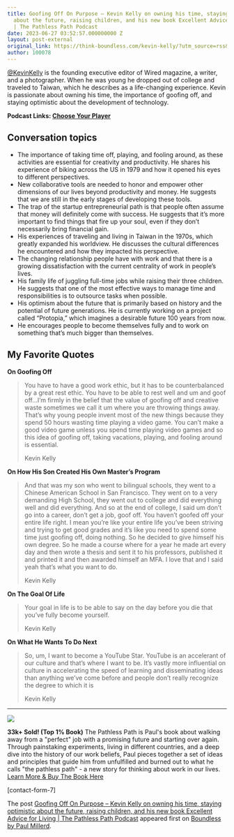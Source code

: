 ```yaml
---
title: Goofing Off On Purpose – Kevin Kelly on owning his time, staying optimistic
  about the future, raising children, and his new book Excellent Advice for Living
  | The Pathless Path Podcast
date: 2023-06-27 03:52:57.000000000 Z
layout: post-external
original_link: https://think-boundless.com/kevin-kelly/?utm_source=rss&utm_medium=rss&utm_campaign=kevin-kelly
author: 100078
---
```


[@KevinKelly](https://www.youtube.com/channel/UCzu0KzadOl66OYvN9dc9Uaw) is the founding executive editor of Wired magazine, a writer, and a photographer. When he was young he dropped out of college and traveled to Taiwan, which he describes as a life-changing experience. Kevin is passionate about owning his time, the importance of goofing off, and staying optimistic about the development of technology.

**Podcast Links: [Choose Your Player](https://link.chtbl.com/kevinkelly)**

## **Conversation topics**

- The importance of taking time off, playing, and fooling around, as these activities are essential for creativity and productivity. He shares his experience of biking across the US in 1979 and how it opened his eyes to different perspectives.
- New collaborative tools are needed to honor and empower other dimensions of our lives beyond productivity and money. He suggests that we are still in the early stages of developing these tools.
- The trap of the startup entrepreneurial path is that people often assume that money will definitely come with success. He suggests that it’s more important to find things that fire up your soul, even if they don’t necessarily bring financial gain.
- His experiences of traveling and living in Taiwan in the 1970s, which greatly expanded his worldview. He discusses the cultural differences he encountered and how they impacted his perspective.
- The changing relationship people have with work and that there is a growing dissatisfaction with the current centrality of work in people’s lives.
- His family life of juggling full-time jobs while raising their three children. He suggests that one of the most effective ways to manage time and responsibilities is to outsource tasks when possible.
- His optimism about the future that is primarily based on history and the potential of future generations. He is currently working on a project called “Protopia,” which imagines a desirable future 100 years from now.
- He encourages people to become themselves fully and to work on something that’s much bigger than themselves.

## My Favorite Quotes

**On Goofing Off**

> You have to have a good work ethic, but it has to be counterbalanced by a great rest ethic. You have to be able to rest well and um and goof off…I’m firmly in the belief that the value of goofing off and creative waste sometimes we call it um where you are throwing things away. That’s why young people invent most of the new things because they spend 50 hours wasting time playing a video game. You can’t make a good video game unless you spend time playing video games and so this idea of goofing off, taking vacations, playing, and fooling around is essential.
> 
> Kevin Kelly

**On How His Son Created His Own Master’s Program**

> And that was my son who went to bilingual schools, they went to a Chinese American School in San Francisco. They went on to a very demanding High School, they went out to college and did everything well and did everything. And so at the end of college, I said um don’t go into a career, don’t get a job, goof off. You haven’t goofed off your entire life right. I mean you’re like your entire life you’ve been striving and trying to get good grades and it’s like you need to spend some time just goofing off, doing nothing. So he decided to give himself his own degree. So he made a course where for a year he made art every day and then wrote a thesis and sent it to his professors, published it and printed it and then awarded himself an MFA. I love that and I said yeah that’s what you want to do.
> 
> Kevin Kelly

**On The Goal Of Life**

> Your goal in life is to be able to say on the day before you die that you’ve fully become yourself.
> 
> Kevin Kelly

**On What He Wants To Do Next**

> So, um, I want to become a YouTube Star. YouTube is an accelerant of our culture and that’s where I want to be. It’s vastly more influential on culture in accelerating the speed of learning and disseminating ideas than anything we’ve come before and people don’t really recognize the degree to which it is
> 
> Kevin Kelly

* * *
 ![](https://i1.wp.com/think-boundless.com/wp-content/uploads/2022/01/Picture2.png?resize=140%2C175&ssl=1)

**33k+ Sold! (Top 1% Book)** The Pathless Path is Paul's book about walking away from a "perfect" job with a promising future and starting over again. Through painstaking experiments, living in different countries, and a deep dive into the history of our work beliefs, Paul pieces together a set of ideas and principles that guide him from unfulfilled and burned out to what he calls "the pathless path" - a new story for thinking about work in our lives. [Learn More & Buy The Book Here](https://think-boundless.com/the-pathless-path/)

[contact-form-7]

The post [Goofing Off On Purpose – Kevin Kelly on owning his time, staying optimistic about the future, raising children, and his new book Excellent Advice for Living | The Pathless Path Podcast](https://think-boundless.com/kevin-kelly/) appeared first on [Boundless by Paul Millerd](https://think-boundless.com).

